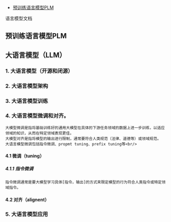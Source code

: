 - [预训练语言模型PLM](#预训练语言模型PLM) <br/>

语言模型文档
## 预训练语言模型PLM
## 大语言模型（LLM）
### 1. 大语言模型（开源和闭源） 
### 2. 大语言模型架构
### 3. 大语言模型训练
### 4. 大语言模型微调和对齐。
    大模型微调是指将基础训练好的通用大模型在具体的下游任务领域的数据上进一步训练，以适应领域的知识，从而在特定领域表现更佳。
    大模型对齐是指将模型的输出进行限制，通常要符合人类规范（法律、道德等）或领域规范。
    大语言模型微调包括指令微调、propmt tuning、prefix tuning等<br/>
#### 4.1 微调（tuning）
##### 4.1.1 指令微调
    指令微调通常是要大模型学习具体[指令，输出]的方式来限定模型的行为符合人类指令或特定领域指令。
#### 4.2 对齐（alignent）
### 5. 大语言模型应用
